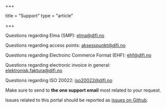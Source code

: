 +++

title = "Support"
type = "article"

+++

Questions regarding Elma (SMP): [elma@difi.no](mailto:elma@difi.no)

Questions regarding access points: [aksesspunkt@difi.no](mailto:aksesspunkt@difi.no)

Questions regarding Electroinc Commerce Format (EHF): [ehf@difi.no](mailto:ehf@difi.no)

Questions regarding electronic invoice in general: [elektronisk.faktura@difi.no](mailto:elektronisk.faktura@difi.no)

Questions regarding ISO 20022: [iso20022@difi.no](mailto:iso20022@difi.no)

Make sure to send to **the one support email** most related to your request.

Issues related to this portal should be reported as [issues on Github](https://github.com/difi/vefa-portal).